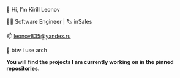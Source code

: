 👋 Hi, I’m Kirill Leonov

👨‍💻 Software Engineer | 🏷 inSales

📫 <leonov835@yandex.ru>

🐧 btw i use arch

**You will find the projects I am currently working on in the pinned repositories.**
